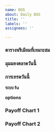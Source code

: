 ```yaml
---
name: DGS
about: Daily DGS
title: ''
labels: ''
assignees: ''

---
```


### ตารางพรีเมียมที่เหมาะสม



### มุมมองตลาดวันนี้


### การเทรดวันนี้


**ระบบ fu**  

 
**options**  

 
### Payoff Chart 1 


### Payoff Chart 2
